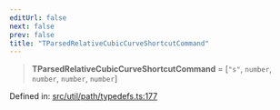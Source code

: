```yaml
---
editUrl: false
next: false
prev: false
title: "TParsedRelativeCubicCurveShortcutCommand"
---
```


> **TParsedRelativeCubicCurveShortcutCommand** = \[`"s"`, `number`, `number`, `number`, `number`\]

Defined in: [src/util/path/typedefs.ts:177](https://github.com/fabricjs/fabric.js/blob/b4f67b1cfd353d0e2763b168e07bce6b67895452/src/util/path/typedefs.ts#L177)
